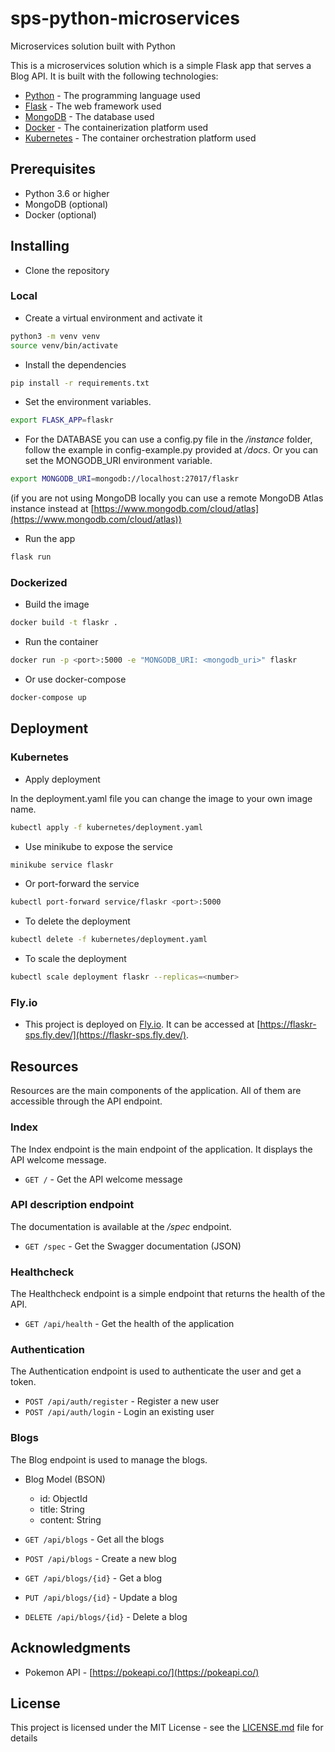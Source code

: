 # sps-python-microservices

Microservices solution built with Python

This is a microservices solution which is a simple Flask app that serves a Blog API. It is built with the following technologies:

- [Python](https://www.python.org/) - The programming language used
- [Flask](http://flask.pocoo.org/) - The web framework used
- [MongoDB](https://www.mongodb.com/) - The database used
- [Docker](https://www.docker.com/) - The containerization platform used
- [Kubernetes](https://kubernetes.io/) - The container orchestration platform used

## Prerequisites

- Python 3.6 or higher
- MongoDB (optional)
- Docker (optional)

## Installing

- Clone the repository

### Local

- Create a virtual environment and activate it

```bash
python3 -m venv venv
source venv/bin/activate
```

- Install the dependencies

```bash
pip install -r requirements.txt
```

- Set the environment variables.

```bash
export FLASK_APP=flaskr
```

- For the DATABASE you can use a config.py file in the */instance* folder, follow the example in config-example.py provided at */docs*. Or you can set the MONGODB_URI environment variable.

```bash
export MONGODB_URI=mongodb://localhost:27017/flaskr
```

(if you are not using MongoDB locally you can use a remote MongoDB Atlas instance instead at [https://www.mongodb.com/cloud/atlas](https://www.mongodb.com/cloud/atlas))

- Run the app

```bash
flask run
```

### Dockerized

- Build the image

```bash
docker build -t flaskr .
```

- Run the container

```bash
docker run -p <port>:5000 -e "MONGODB_URI: <mongodb_uri>" flaskr
```

- Or use docker-compose

```bash
docker-compose up
```

## Deployment

### Kubernetes

- Apply deployment

In the deployment.yaml file you can change the image to your own image name.

```bash
kubectl apply -f kubernetes/deployment.yaml
```

- Use minikube to expose the service

```bash
minikube service flaskr
```

- Or port-forward the service

```bash
kubectl port-forward service/flaskr <port>:5000
```

- To delete the deployment

```bash
kubectl delete -f kubernetes/deployment.yaml
```

- To scale the deployment

```bash
kubectl scale deployment flaskr --replicas=<number>
```

### Fly.io

- This project is deployed on [Fly.io](https://fly.io/). It can be accessed at [https://flaskr-sps.fly.dev/](https://flaskr-sps.fly.dev/).

## Resources

Resources are the main components of the application. All of them are accessible through the API endpoint.

### Index

The Index endpoint is the main endpoint of the application. It displays the API welcome message.

- `GET /` - Get the API welcome message

### API description endpoint

The documentation is available at the */spec* endpoint.

- `GET /spec` - Get the Swagger documentation (JSON)

### Healthcheck

The Healthcheck endpoint is a simple endpoint that returns the health of the API.

- `GET /api/health` - Get the health of the application

### Authentication

The Authentication endpoint is used to authenticate the user and get a token.

- `POST /api/auth/register` - Register a new user
- `POST /api/auth/login` - Login an existing user

### Blogs

The Blog endpoint is used to manage the blogs.

- Blog Model (BSON)
  - id: ObjectId
  - title: String
  - content: String

- `GET /api/blogs` - Get all the blogs
- `POST /api/blogs` - Create a new blog
- `GET /api/blogs/{id}` - Get a blog
- `PUT /api/blogs/{id}` - Update a blog
- `DELETE /api/blogs/{id}` - Delete a blog

## Acknowledgments

- Pokemon API - [https://pokeapi.co/](https://pokeapi.co/)

## License

This project is licensed under the MIT License - see the [LICENSE.md](LICENSE.md) file for details
